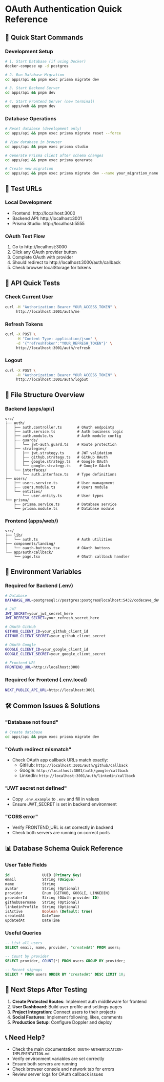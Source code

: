 # OAuth Authentication Quick Reference

## 🚀 **Quick Start Commands**

### **Development Setup**

```bash
# 1. Start Database (if using Docker)
docker-compose up -d postgres

# 2. Run Database Migration
cd apps/api && pnpm exec prisma migrate dev

# 3. Start Backend Server
cd apps/api && pnpm dev

# 4. Start Frontend Server (new terminal)
cd apps/web && pnpm dev
```

### **Database Operations**

```bash
# Reset database (development only)
cd apps/api && pnpm exec prisma migrate reset --force

# View database in browser
cd apps/api && pnpm exec prisma studio

# Generate Prisma client after schema changes
cd apps/api && pnpm exec prisma generate

# Create new migration
cd apps/api && pnpm exec prisma migrate dev --name your_migration_name
```

## 🔗 **Test URLs**

### **Local Development**

- Frontend: http://localhost:3000
- Backend API: http://localhost:3001
- Prisma Studio: http://localhost:5555

### **OAuth Test Flow**

1. Go to http://localhost:3000
2. Click any OAuth provider button
3. Complete OAuth with provider
4. Should redirect to http://localhost:3000/auth/callback
5. Check browser localStorage for tokens

## 🔑 **API Quick Tests**

### **Check Current User**

```bash
curl -H "Authorization: Bearer YOUR_ACCESS_TOKEN" \
     http://localhost:3001/auth/me
```

### **Refresh Tokens**

```bash
curl -X POST \
     -H "Content-Type: application/json" \
     -d '{"refreshToken":"YOUR_REFRESH_TOKEN"}' \
     http://localhost:3001/auth/refresh
```

### **Logout**

```bash
curl -X POST \
     -H "Authorization: Bearer YOUR_ACCESS_TOKEN" \
     http://localhost:3001/auth/logout
```

## 📁 **File Structure Overview**

### **Backend (apps/api/)**

```
src/
├── auth/
│   ├── auth.controller.ts       # OAuth endpoints
│   ├── auth.service.ts          # Auth business logic
│   ├── auth.module.ts           # Auth module config
│   ├── guards/
│   │   └── jwt-auth.guard.ts    # Route protection
│   ├── strategies/
│   │   ├── jwt.strategy.ts      # JWT validation
│   │   ├── github.strategy.ts   # GitHub OAuth
│   │   ├── google.strategy.ts   # Google OAuth
│   │   └── google.strategy.ts    # Google OAuth
│   └── interfaces/
│       └── auth.interface.ts    # Type definitions
├── users/
│   ├── users.service.ts         # User management
│   ├── users.module.ts          # Users module
│   └── entities/
│       └── user.entity.ts       # User types
└── prisma/
    ├── prisma.service.ts        # Database service
    └── prisma.module.ts         # Database module
```

### **Frontend (apps/web/)**

```
src/
├── lib/
│   └── auth.ts                  # Auth utilities
├── components/landing/
│   └── oauth-buttons.tsx        # OAuth buttons
└── app/auth/callback/
    └── page.tsx                 # OAuth callback handler
```

## 🔧 **Environment Variables**

### **Required for Backend (.env)**

```bash
# Database
DATABASE_URL=postgresql://postgres:postgres@localhost:5432/codecave_dev

# JWT
JWT_SECRET=your_jwt_secret_here
JWT_REFRESH_SECRET=your_refresh_secret_here

# OAuth GitHub
GITHUB_CLIENT_ID=your_github_client_id
GITHUB_CLIENT_SECRET=your_github_client_secret

# OAuth Google
GOOGLE_CLIENT_ID=your_google_client_id
GOOGLE_CLIENT_SECRET=your_google_client_secret

# Frontend URL
FRONTEND_URL=http://localhost:3000
```

### **Required for Frontend (.env.local)**

```bash
NEXT_PUBLIC_API_URL=http://localhost:3001
```

## 🛠️ **Common Issues & Solutions**

### **"Database not found"**

```bash
# Create database
cd apps/api && pnpm exec prisma migrate dev
```

### **"OAuth redirect mismatch"**

- Check OAuth app callback URLs match exactly:
  - GitHub: `http://localhost:3001/auth/github/callback`
  - Google: `http://localhost:3001/auth/google/callback`
  - LinkedIn: `http://localhost:3001/auth/linkedin/callback`

### **"JWT secret not defined"**

- Copy `.env.example` to `.env` and fill in values
- Ensure JWT_SECRET is set in backend environment

### **"CORS error"**

- Verify FRONTEND_URL is set correctly in backend
- Check both servers are running on correct ports

## 📊 **Database Schema Quick Reference**

### **User Table Fields**

```sql
id               UUID (Primary Key)
email            String (Unique)
name             String
avatar           String (Optional)
provider         Enum (GITHUB, GOOGLE, LINKEDIN)
providerId       String (OAuth provider ID)
githubUsername   String (Optional)
linkedinProfile  String (Optional)
isActive         Boolean (Default: true)
createdAt        DateTime
updatedAt        DateTime
```

### **Useful Queries**

```sql
-- List all users
SELECT email, name, provider, "createdAt" FROM users;

-- Count by provider
SELECT provider, COUNT(*) FROM users GROUP BY provider;

-- Recent signups
SELECT * FROM users ORDER BY "createdAt" DESC LIMIT 10;
```

## 🎯 **Next Steps After Testing**

1. **Create Protected Routes**: Implement auth middleware for frontend
2. **User Dashboard**: Build user profile and settings pages
3. **Project Integration**: Connect users to their projects
4. **Social Features**: Implement following, likes, comments
5. **Production Setup**: Configure Doppler and deploy

## 📞 **Need Help?**

- Check the main documentation: `OAUTH-AUTHENTICATION-IMPLEMENTATION.md`
- Verify environment variables are set correctly
- Ensure both servers are running
- Check browser console and network tab for errors
- Review server logs for OAuth callback issues
